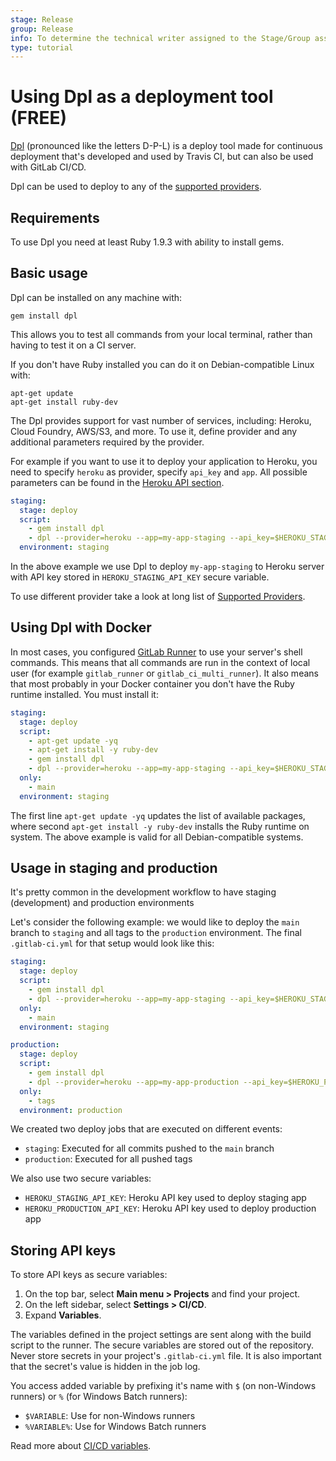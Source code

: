 ```yaml
---
stage: Release
group: Release
info: To determine the technical writer assigned to the Stage/Group associated with this page, see https://about.gitlab.com/handbook/product/ux/technical-writing/#assignments
type: tutorial
---
```


# Using Dpl as a deployment tool **(FREE)**

[Dpl](https://github.com/travis-ci/dpl) (pronounced like the letters D-P-L) is a deploy tool made for
continuous deployment that's developed and used by Travis CI, but can also be
used with GitLab CI/CD.

Dpl can be used to deploy to any of the [supported providers](https://github.com/travis-ci/dpl#supported-providers).

## Requirements

To use Dpl you need at least Ruby 1.9.3 with ability to install gems.

## Basic usage

Dpl can be installed on any machine with:

```shell
gem install dpl
```

This allows you to test all commands from your local terminal, rather than
having to test it on a CI server.

If you don't have Ruby installed you can do it on Debian-compatible Linux with:

```shell
apt-get update
apt-get install ruby-dev
```

The Dpl provides support for vast number of services, including: Heroku, Cloud Foundry, AWS/S3, and more.
To use it, define provider and any additional parameters required by the provider.

For example if you want to use it to deploy your application to Heroku, you need to specify `heroku` as provider, specify `api_key` and `app`.
All possible parameters can be found in the [Heroku API section](https://github.com/travis-ci/dpl#heroku-api).

```yaml
staging:
  stage: deploy
  script:
    - gem install dpl
    - dpl --provider=heroku --app=my-app-staging --api_key=$HEROKU_STAGING_API_KEY
  environment: staging
```

In the above example we use Dpl to deploy `my-app-staging` to Heroku server with API key stored in `HEROKU_STAGING_API_KEY` secure variable.

To use different provider take a look at long list of [Supported Providers](https://github.com/travis-ci/dpl#supported-providers).

## Using Dpl with Docker

In most cases, you configured [GitLab Runner](https://docs.gitlab.com/runner/) to use your server's shell commands.
This means that all commands are run in the context of local user (for example `gitlab_runner` or `gitlab_ci_multi_runner`).
It also means that most probably in your Docker container you don't have the Ruby runtime installed.
You must install it:

```yaml
staging:
  stage: deploy
  script:
    - apt-get update -yq
    - apt-get install -y ruby-dev
    - gem install dpl
    - dpl --provider=heroku --app=my-app-staging --api_key=$HEROKU_STAGING_API_KEY
  only:
    - main
  environment: staging
```

The first line `apt-get update -yq` updates the list of available packages,
where second `apt-get install -y ruby-dev` installs the Ruby runtime on system.
The above example is valid for all Debian-compatible systems.

## Usage in staging and production

It's pretty common in the development workflow to have staging (development) and
production environments

Let's consider the following example: we would like to deploy the `main`
branch to `staging` and all tags to the `production` environment.
The final `.gitlab-ci.yml` for that setup would look like this:

```yaml
staging:
  stage: deploy
  script:
    - gem install dpl
    - dpl --provider=heroku --app=my-app-staging --api_key=$HEROKU_STAGING_API_KEY
  only:
    - main
  environment: staging

production:
  stage: deploy
  script:
    - gem install dpl
    - dpl --provider=heroku --app=my-app-production --api_key=$HEROKU_PRODUCTION_API_KEY
  only:
    - tags
  environment: production
```

We created two deploy jobs that are executed on different events:

- `staging`: Executed for all commits pushed to the `main` branch
- `production`: Executed for all pushed tags

We also use two secure variables:

- `HEROKU_STAGING_API_KEY`: Heroku API key used to deploy staging app
- `HEROKU_PRODUCTION_API_KEY`: Heroku API key used to deploy production app

## Storing API keys

To store API keys as secure variables:

1. On the top bar, select **Main menu > Projects** and find your project.
1. On the left sidebar, select **Settings > CI/CD**.
1. Expand **Variables**.

The variables defined in the project settings are sent along with the build script to the runner.
The secure variables are stored out of the repository. Never store secrets in
your project's `.gitlab-ci.yml` file. It is also important that the secret's value
is hidden in the job log.

You access added variable by prefixing it's name with `$` (on non-Windows runners)
or `%` (for Windows Batch runners):

- `$VARIABLE`: Use for non-Windows runners
- `%VARIABLE%`: Use for Windows Batch runners

Read more about [CI/CD variables](../../variables/index.md).
